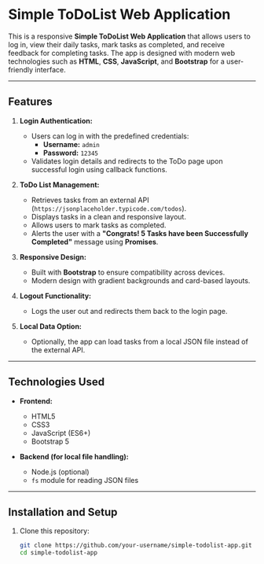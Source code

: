 # Simple ToDoList Web Application

This is a responsive **Simple ToDoList Web Application** that allows users to log in, view their daily tasks, mark tasks as completed, and receive feedback for completing tasks. The app is designed with modern web technologies such as **HTML**, **CSS**, **JavaScript**, and **Bootstrap** for a user-friendly interface.

---

## **Features**

1. **Login Authentication:**
   - Users can log in with the predefined credentials:
     - **Username:** `admin`
     - **Password:** `12345`
   - Validates login details and redirects to the ToDo page upon successful login using callback functions.

2. **ToDo List Management:**
   - Retrieves tasks from an external API (`https://jsonplaceholder.typicode.com/todos`).
   - Displays tasks in a clean and responsive layout.
   - Allows users to mark tasks as completed. 
   - Alerts the user with a **"Congrats! 5 Tasks have been Successfully Completed"** message using **Promises**.

3. **Responsive Design:**
   - Built with **Bootstrap** to ensure compatibility across devices.
   - Modern design with gradient backgrounds and card-based layouts.

4. **Logout Functionality:**
   - Logs the user out and redirects them back to the login page.

5. **Local Data Option:**
   - Optionally, the app can load tasks from a local JSON file instead of the external API.

---

## **Technologies Used**

- **Frontend:**
  - HTML5
  - CSS3
  - JavaScript (ES6+)
  - Bootstrap 5

- **Backend (for local file handling):**
  - Node.js (optional)
  - `fs` module for reading JSON files

---

## **Installation and Setup**

1. Clone this repository:
   ```bash
   git clone https://github.com/your-username/simple-todolist-app.git
   cd simple-todolist-app
